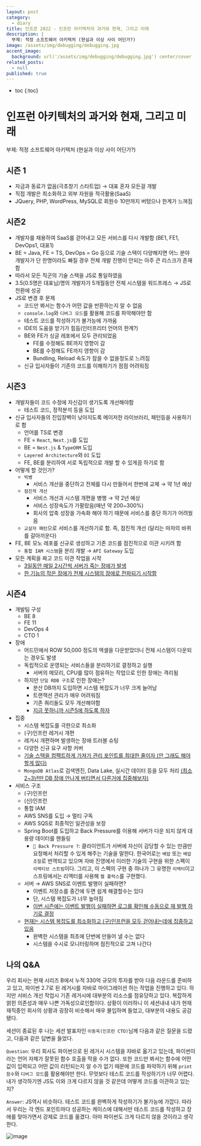 ```yaml
---
layout: post
category:
  - diary
title: 인프콘 2022 - 인프런 아키텍처의 과거와 현재, 그리고 미래
description: |
  부제: 적정 소프트웨어 아키텍처 (현실과 이상 사이 어딘가?)
image: /assets/img/debugging/debugging.jpg
accent_image:
  background: url('/assets/img/debugging/debugging.jpg') center/cover
related_posts:
  - null
published: true
---
```


* toc
{:toc}
  
# 인프런 아키텍처의 과거와 현재, 그리고 미래

부제: 적정 소프트웨어 아키텍처 (현실과 이상 사이 어딘가?)

## 시즌 1

- 자금과 동료가 없음(극초창기 스타트업) → 대표 혼자 모든걸 개발
- 직접 개발은 최소화하고 외부 자원을 적극활용(SaaS)
- JQuery, PHP, WordPress, MySQL로 회원수 10만까지 버텼으나 한계가 느껴짐

## 시즌2

- 개발자를 채용하여 SaaS를 걷어내고 모든 서비스를 다시 개발함 (BE1, FE1, DevOps1, 대표1)
- BE = Java, FE = TS, DevOps = Go 등으로 기술 스택이 다양해지면 어느 분야 개발자가 단 한명이라도 빠질 경우 전체 개발 진행이 안되는 아주 큰 리스크가 존재함
- 따라서 모든 직군의 기술 스택을 JS로 통일하였음
- 3.5(0.5명은 대표님)명의 개발자가 5개월동안 전체 시스템을 워드프레스 → JS로 전환에 성공
- JS로 변경 후 문제
  - 코드만 봐서는 함수가 어떤 값을 반환하는지 알 수 없음
  - `console.log`와 `디버그 모드`를 활용해 코드를 파악해야만 함
  - 테스트 코드를 작성하기가 불가능에 가까움
  - IDE의 도움을 받기가 힘듬(인터프리터 언어의 한계?)
  - BE와 FE가 싱글 레포에서 모두 관리되었음
    - FE를 수정해도 BE까지 영향이 감
    - BE를 수정해도 FE까지 영향이 감
    - Bundling, Reload 속도가 참을 수 없을정도로 느려짐
  - 신규 입사자들이 기존의 코드를 이해하기가 점점 어려워짐

## 시즌3

- 개발자들이 코드 수정에 자신감이 생기도록 개선해야함
  - 테스트 코드, 정적분석 등을 도입
- 신규 입사자들의 진입장벽이 낮아지도록 메이저한 라이브러리, 패턴등을 사용하기로 함
  - 언어를 TS로 변경
  - FE = `React`, `Next.js`를 도입
  - BE = `Nest.js` & `TypeORM` 도입
  - `Layered Architecture`와 `DI` 도입
  - FE, BE를 분리하여 서로 독립적으로 개발 할 수 있게끔 하기로 함
- 어떻게 할 것인가?
  - `빅뱅`
    - 서비스 개선을 중단하고 전체를 다시 만들어서 한번에 교체 → 약 1년 예상
  - `점진적 개선`
    - 서비스 개선과 시스템 개편을 병행 → 약 2년 예상
    - 서비스 성장속도가 가팔랐음(매년 약 200~300%)
    - 회사의 압축 성장을 가속화 해야 하기 때문에 서비스를 중단 하기가 어려웠음
  - `교살자 패턴`으로 서비스를 개선하기로 함. 즉, 점진적 개선 (달리는 마차의 바퀴를 갈아끼운다)
- FE, BE 모노 레포를 신규로 생성하고 기존 코드를 점진적으로 이관 시키려 함
  - `통합 IAM 시스템`을 분리 개발 → `API Gateway` 도입
- 모든 계획을 짜고 코드 이관 작업을 시작
  - <u>3일동안 매일 2시간씩 서버가 죽는 장애가 발생</u>
  - <u>한 기능의 작은 장애가 전체 시스템의 장애로 전파되기 시작함</u>

## 시즌4

- 개발팀 구성
  - BE 8
  - FE 11
  - DevOps 4
  - CTO 1
- 장애
  - 어드민에서 ROW 50,000 정도의 엑셀을 다운받았더니 전체 시스템이 다운되는 경우도 발생
  - 독립적으로 운영되는 서비스들을 분리하기로 결정하고 실행
    - 서버의 메모리, CPU를 많이 점유하는 작업으로 인한 장애는 격리됨
  - 하지만 `단일 RDB 구조`로 인한 장애는?
    - 분산 DB까지 도입하면 시스템 복잡도가 너무 크게 늘어남
    - 트랜잭션 관리가 매우 어려워짐
    - 기존 쿼리들도 모두 개선해야함
    - <u>지금 못하니까 시즌5에 하도록 하자</u>
- 집중
  - 시스템 복잡도를 극한으로 최소화
  - (구)인프런 레거시 개편
  - 레거시 개편하며 발생하는 장애 트러블 슈팅
  - 다양한 신규 요구 사항 커버
  - <u>기술 스택을 컴팩트하게 가져가 관리 포인트를 최대한 줄이자 (안 그래도 해야할게 많다)</u>
  - `MongoDB Atlas`로 검색엔진, Data Lake, 실시간 데이터 등을 모두 처리 <u>(최소 2~3년만 DB 장애 안나게 버티면서 다른거에 집중해보자)</u>
- 서비스 구조
  - (구)인프런
  - (신)인프런
  - 통합 IAM
  - AWS SNS를 도입 → 멀티 구독
  - AWS SQS로 최종적인 일관성을 보장
  - Spring Boot를 도입하고 Back Pressure를 이용해 서버가 다운 되지 않게 대용량 데이터를 핸들링
    - `🔔 Back Pressure ?`: 클라이언트가 서버에 자신이 감당할 수 있는 만큼만 요청해서 처리할 수 있게 해주는 기술을 말한다. 한국어로는 `배압` 또는 `배압 조절`로 번역되고 있으며 자바 진영에서 이러한 기술의 구현을 위한 스펙이 `리액티브 스트림`이다. 그리고, 이 스펙의 구현 중 하나가 그 유명한 `리액터`이고 스프링에서는 리액터를 사용해 `웹 플럭스`를 구현했다.
  - 서버 → AWS SNS로 이벤트 발행이 실패하면?
    - 이벤트 저장소를 중간에 두면 쉽게 해결할수는 있다
    - 단, 시스템 복잡도가 너무 높아짐
    - <u>이번 시즌에는 이벤트 발행이 실패하면 로그를 확인해 수동으로 재 발행 하기로 결정</u>
  - <u>현재는 시스템 복잡도를 최소화하고 (구)인프런을 모두 걷어내는데에 집중하고 있음</u>
    - 완벽한 시스템을 최초에 단번에 만들어 낼 수는 없다
    - 시스템을 수시로 모니터링하며 점진적으로 고쳐 나간다

## 나의 Q&A

우리 회사는 현재 시리즈 B에서 누적 330억 규모의 투자를 받아 다음 라운드를 준비하고 있고, 파이썬 2.7로 된 레거시를 자바로 마이그레이션 하는 작업을 진행하고 있다. 하지만 서비스 개선 작업시 기존 레거시에 대부분의 리소스를 점유당하고 있다. 복잡하게 얽힌 의존성과 매우 나쁜 가독성으로인함이다. 상황이 이러하니 이 세션내내 내가 현재 재직중인 회사의 상황과 굉장히 비슷해서 매우 몰입하며 들었고, 대부분의 내용도 공감됐다. 

세션이 종료된 후 나는 세션 발표자인 `이동욱(인프런 CTO)`님께 다음과 같은 질문을 드렸고, 다음과 같은 답변을 들었다. 

`Question`: 우리 회사도 파이썬으로 된 레거시 시스템을 자바로 옮기고 있는데, 파이썬이라는 언어 자체가 잘못된 함수 호출을 막을 수가 없다. 또한 코드만 봐서는 함수에 어떤 값이 입력되고 어떤 값이 리턴되는지 알 수가 없기 때문에 코드를 파악하기 위해 `print 함수`와 `디버그 모드`를 활용해야만 한다. 무엇보다 테스트 코드를 작성하기가 너무 어렵다. 내가 생각하기엔 JS도 이와 크게 다르지 않을 것 같은데 어떻게 코드를 이관하고 있는지?

`Answer`: JS역시 비슷하다. 테스트 코드를 완벽하게 작성하기가 불가능에 가깝다. 따라서 우리는 각 엔드 포인트마다 성공하는 케이스에 대해서만 테스트 코드를 작성하고 장애를 맞아가면서 강제로 코드를 옮겼다. 아마 파이썬도 크게 다르지 않을 것이라고 생각한다.

![image](https://user-images.githubusercontent.com/71188307/187011300-d7e89161-d63d-490b-9d40-2dfc2e8e6894.png)
